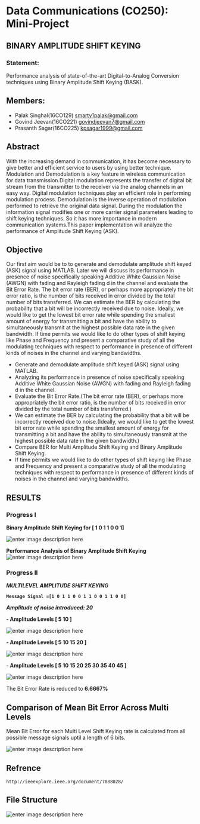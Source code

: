 
# Data Communications (CO250): Mini-Project
## BINARY AMPLITUDE SHIFT KEYING
### Statement:
Performance analysis of state-of-the-art Digital-to-Analog Conversion techniques using Binary Amplitude Shift Keying (BASK).
 
## Members:
 - Palak Singhal(16CO129)  smarty1palak@gmail.com 
 - Govind Jeevan(16CO221) govindjeevan7@gmail.com 
 - Prasanth Sagar(16CO225) kpsagar1999@gmail.com

## Abstract
With the increasing demand in communication, it has become necessary to give better and efficient service to users by using better technique.
Modulation and Demodulation is a key feature in wireless communication for data transmission.Digital modulation represents the transfer of digital bit stream from the transmitter to the receiver via the analog channels in an easy way. Digital modulation techniques play an efficient role in performing modulation process. Demodulation is the inverse operation of modulation performed to retrieve the original data signal. 
During the modulation the information signal modifies one or more carrier signal parameters leading to shift keying techniques. So it has more importance in modern communication systems.This paper implementation will analyze the performance of Amplitude Shift Keying (ASK).

## Objective
Our first aim would be to to generate and demodulate amplitude shift keyed (ASK) signal using MATLAB.
Later we will discuss its performance in presence of noise specifically speaking Additive White Gaussian Noise (AWGN) with fading and Rayleigh fading d in the channel and evaluate the Bit Error Rate.
The bit error rate (BER), or perhaps more appropriately the bit error ratio, is the number of bits received in error divided by the total number of bits transferred. We can estimate the BER by calculating the probability that a bit will be incorrectly received due to noise.
Ideally, we would like to get the lowest bit error rate while spending the smallest amount of energy for transmitting a bit and have the ability to simultaneously transmit at the highest possible data rate in the given bandwidth.
If time permits we would like to do other types of shift keying like Phase and Frequency and present a comparative study of all the modulating techniques with respect to performance in presence of different kinds of noises in the channel and varying bandwidths.
* Generate and demodulate amplitude shift keyed (ASK) signal using MATLAB.
* Analyzing its performance in presence of noise specifically speaking Additive White Gaussian Noise (AWGN) with fading and Rayleigh fading d in the channel.
* Evaluate the Bit Error Rate.(The bit error rate (BER), or perhaps more appropriately the bit error ratio, is the number of bits received in error divided by the total number of bits transferred.)
* We can estimate the BER by calculating the probability that a bit will be incorrectly received due to noise.(Ideally, we would like to get the lowest bit error rate while spending the smallest amount of energy for transmitting a bit and have the ability to simultaneously transmit at the highest possible data rate in the given bandwidth.)
* Compare BER for Multi Amplitude Shift Keying and Binary Amplitude Shift Keying.
* If time permits we would like to do other types of shift keying like Phase and Frequency and present a comparative study of all the modulating techniques with respect to performance in presence of different kinds of noises in the channel and varying bandwidths.

## RESULTS
### Progress I
**Binary Amplitude Shift Keying for [ 1 0 1 1 0 0 1]**

![enter image description here](https://image.ibb.co/kmKowc/bask.png)


**Performance Analysis of Binary Amplitude Shift Keying**
![enter image description here](https://image.ibb.co/ek3v9x/BASK_Performance.png)
### Progress II
***MULTILEVEL AMPLITUDE SHIFT KEYING***


**`Message Signal =[1 0 1 1 0 0 1 1 0 0 1 1 0 0]`**

***Amplitude of noise introduced: 20***

 **- Amplitude Levels **[ 5  10 ]****
 
 ![enter image description here](https://image.ibb.co/mNzAz7/5_10.jpg)

 **- Amplitude Levels **[ 5  10  15  20 ]****
 
 ![enter image description here](https://image.ibb.co/jn4omn/5_10_15_20.jpg)

 **- Amplitude Levels **[ 5  10  15  20  25  30  35  40  45 ]****
 
 ![enter image description here](https://image.ibb.co/fd94Rn/5_10_15_20_40.jpg)

The Bit Error Rate is reduced to **6.6667%**

## Comparison of Mean Bit Error Across Multi Levels
Mean Bit Error for each Multi Level Shift Keying rate is calculated from all possible message signals uptil a length of 6 bits.


![enter image description here](https://image.ibb.co/iN9M6n/Multilevel_Comparison.jpg)

## Refrence

    http://ieeexplore.ieee.org/document/7888028/

## File Structure
![enter image description here](https://image.ibb.co/eq0j2H/Function_Sequence.png)

